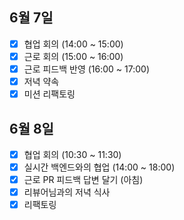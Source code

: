 ## 6월 7일

- [x] 협업 회의 (14:00 ~ 15:00)
- [x] 근로 회의 (15:00 ~ 16:00)
- [x] 근로 피드백 반영 (16:00 ~ 17:00)
- [x] 저녁 약속
- [x] 미션 리팩토링 

## 6월 8일

- [x] 협업 회의 (10:30 ~ 11:30)
- [x] 실시간 백엔드와의 협업 (14:00 ~ 18:00)
- [x] 근로 PR 피드백 답변 달기 (아침)
- [x] 리뷰어님과의 저녁 식사
- [x] 리팩토링
